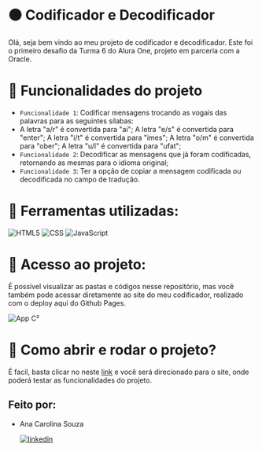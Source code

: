 
# :black_circle: Codificador e Decodificador

Olá, seja bem vindo ao meu projeto de codificador e decodificador. Este foi o primeiro desafio da Turma 6 do Alura One, projeto em parceria com a Oracle.

# :hammer: Funcionalidades do projeto

- `Funcionalidade 1`: Codificar mensagens trocando as vogais das palavras para as seguintes sílabas:
- A letra "a/r" é convertida para "ai"; A letra "e/s" é convertida para "enter"; A letra "i/t" é convertida para "imes"; A letra "o/m" é convertida para "ober"; A letra "u/l" é convertida para "ufat";
- `Funcionalidade 2`: Decodificar as mensagens que já foram codificadas, retornando as mesmas para o idioma original;
- `Funcionalidade 3`: Ter a opção de copiar a mensagem codificada ou decodificada no campo de tradução.

# :wrench: Ferramentas utilizadas:

![HTML5](https://img.shields.io/badge/HTML-239120?style=for-the-badge&logo=html5&logoColor=white) ![CSS](https://img.shields.io/badge/CSS-239120?&style=for-the-badge&logo=css3&logoColor=white) ![JavaScript](https://img.shields.io/badge/JavaScript-F7DF1E?style=for-the-badge&logo=javascript&logoColor=black)

# :file_folder: Acesso ao projeto:

É possível visualizar as pastas e códigos nesse repositório, mas você também pode acessar diretamente ao site do meu codificador, realizado com o deploy aqui do Github Pages.

![App C²](https://lh3.googleusercontent.com/pw/ABLVV85KTzxP6aCVfMlfzJ06dfP7M1gfEYo0h6ujXoOH9cgwew4zxX1cTbjPeRXxbiwm63MXA0wodbylUwq93vN7i4JJQaMod5AuTHeHBI835Qa-QrPwUxip_DM5foveyIiGBw3GWO5Z9LDL-ql2L1niSJ7H=w1070-h857-s-no-gm?authuser=0)

# :open_file_folder: Como abrir e rodar o projeto?

É facil, basta clicar no neste [link](https://anacarolinams.github.io/Codificador-Decodificador/) e você será direcionado para o site, onde poderá testar as funcionalidades do projeto.

## Feito por:

* Ana Carolina Souza

  [![linkedin](https://img.shields.io/badge/linkedin-0A66C2?style=for-the-badge&logo=linkedin&logoColor=white)](https://www.linkedin.com/in/anacsmedeiros/)



